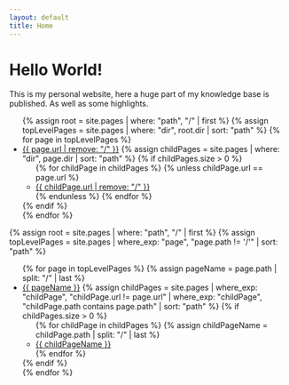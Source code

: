 ```yaml
---
layout: default
title: Home
---
```

# Hello World!

This is my personal website, here a huge part of my knowledge base is published. As well as some highlights.


<ul>
  {% assign root = site.pages | where: "path", "/" | first %}
  {% assign topLevelPages = site.pages | where: "dir", root.dir | sort: "path" %}
  {% for page in topLevelPages %}
    <li>
      <a href="{{ site.baseurl }}{{ page.url }}">{{ page.url | remove: "/" }}</a>
      {% assign childPages = site.pages | where: "dir", page.dir | sort: "path" %}
      {% if childPages.size > 0 %}
        <ul>
          {% for childPage in childPages %}
            {% unless childPage.url == page.url %}
              <li><a href="{{ site.baseurl }}{{ childPage.url }}">{{ childPage.url | remove: "/" }}</a></li>
            {% endunless %}
          {% endfor %}
        </ul>
      {% endif %}
    </li>
  {% endfor %}
</ul>

{% assign root = site.pages | where: "path", "/" | first %}
{% assign topLevelPages = site.pages | where_exp: "page", "page.path != '/'" | sort: "path" %}

<ul>
  {% for page in topLevelPages %}
    {% assign pageName = page.path | split: "/" | last %}
    <li>
      <a href="{{ site.baseurl }}{{ page.url }}">{{ pageName }}</a>
      {% assign childPages = site.pages | where_exp: "childPage", "childPage.url != page.url" | where_exp: "childPage", "childPage.path contains page.path" | sort: "path" %}
      {% if childPages.size > 0 %}
        <ul>
          {% for childPage in childPages %}
            {% assign childPageName = childPage.path | split: "/" | last %}
            <li><a href="{{ site.baseurl }}{{ childPage.url }}">{{ childPageName }}</a></li>
          {% endfor %}
        </ul>
      {% endif %}
    </li>
  {% endfor %}
</ul>
